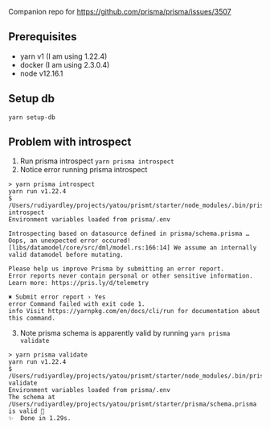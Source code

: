 Companion repo for https://github.com/prisma/prisma/issues/3507

## Prerequisites

- yarn v1 (I am using 1.22.4)
- docker (I am using 2.3.0.4)
- node v12.16.1

## Setup db

`yarn setup-db`

## Problem with introspect

1. Run prisma introspect `yarn prisma introspect`
2. Notice error running prisma introspect

```
> yarn prisma introspect
yarn run v1.22.4
$ /Users/rudiyardley/projects/yatou/prismt/starter/node_modules/.bin/prisma introspect
Environment variables loaded from prisma/.env

Introspecting based on datasource defined in prisma/schema.prisma …
Oops, an unexpected error occured!
[libs/datamodel/core/src/dml/model.rs:166:14] We assume an internally valid datamodel before mutating.

Please help us improve Prisma by submitting an error report.
Error reports never contain personal or other sensitive information.
Learn more: https://pris.ly/d/telemetry

✖ Submit error report › Yes
error Command failed with exit code 1.
info Visit https://yarnpkg.com/en/docs/cli/run for documentation about this command.
```

3. Note prisma schema is apparently valid by running `yarn prisma validate`

```
> yarn prisma validate
yarn run v1.22.4
$ /Users/rudiyardley/projects/yatou/prismt/starter/node_modules/.bin/prisma validate
Environment variables loaded from prisma/.env
The schema at /Users/rudiyardley/projects/yatou/prismt/starter/prisma/schema.prisma is valid 🚀
✨  Done in 1.29s.
```
